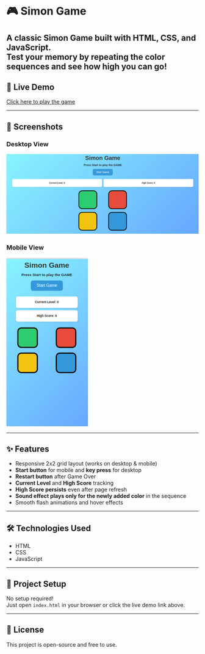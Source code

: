 # 🎮 Simon Game

A classic **Simon Game** built with **HTML, CSS, and JavaScript**.  
Test your memory by repeating the color sequences and see how high you can go!  
---

## 🚀 Live Demo
[Click here to play the game](https://saisupriyasuvvada.github.io/Simon-Game/)

---

## 📸 Screenshots

### Desktop View
![Desktop View](assets/simon-game.png)

### Mobile View
![Mobile View](assets/simon-game-phone.png)

---

## ✨ Features
- Responsive 2x2 grid layout (works on desktop & mobile)  
- **Start button** for mobile and **key press** for desktop  
- **Restart button** after Game Over  
- **Current Level** and **High Score** tracking  
- **High Score persists** even after page refresh  
- **Sound effect plays only for the newly added color** in the sequence  
- Smooth flash animations and hover effects  

---

## 🛠️ Technologies Used
- HTML
- CSS
- JavaScript

---

## 📂 Project Setup
No setup required!  
Just open `index.html` in your browser or click the live demo link above.

---

## 📜 License
This project is open-source and free to use.
